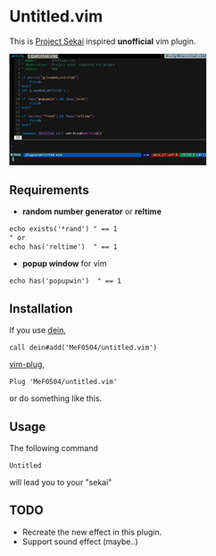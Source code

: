 # Untitled.vim

This is [Project Sekai](https://pjsekai.sega.jp/) inspired __unofficial__ vim plugin.

<!-- ![Untitled](images/untitled.gif) -->
<img src=images/untitled.gif width="70%">

## Requirements

- **random number generator** or **reltime**
```vim
echo exists('*rand') " == 1
" or
echo has('reltime')  " == 1
```
- **popup window** for vim
```vim
echo has('popupwin')  " == 1
```

## Installation

If you use [dein](https://github.com/Shougo/dein.vim),
```vim
call dein#add('MeF0504/untitled.vim')
```
[vim-plug](https://github.com/junegunn/vim-plug),
```vim
Plug 'MeF0504/untitled.vim'
```
or do something like this.

## Usage

The following command
```vim
Untitled
```
will lead you to your "sekai"

## TODO

* Recreate the new effect in this plugin.
* Support sound effect (maybe..)
